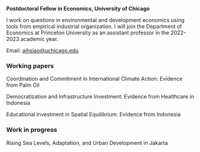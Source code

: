 **Postdoctoral Fellow in Economics, University of Chicago**

I work on questions in environmental and development economics using tools from empirical industrial organization. I will join the Department of Economics at Princeton University as an assistant professor in the 2022-2023 academic year.

Email: [ajhsiao@uchicago.edu](ajhsiao@uchicago.edu)

### Working papers

Coordination and Commitment in International Climate Action: Evidence from Palm Oil

Democratization and Infrastructure Investment: Evidence from Healthcare in Indonesia

Educational Investment in Spatial Equilibrium: Evidence from Indonesia

### Work in progress

Rising Sea Levels, Adaptation, and Urban Development in Jakarta

